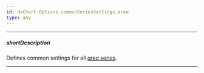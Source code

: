 ```yaml
---
id: dxChart.Options.commonSeriesSettings.area
type: any
---
```

---
##### shortDescription
Defines common settings for all [*area* series](/api-reference/20%20Data%20Visualization%20Widgets/dxChart/5%20Series%20Types/AreaSeries '/Documentation/ApiReference/Data_Visualization_Widgets/dxChart/Series_Types/AreaSeries/').

---
